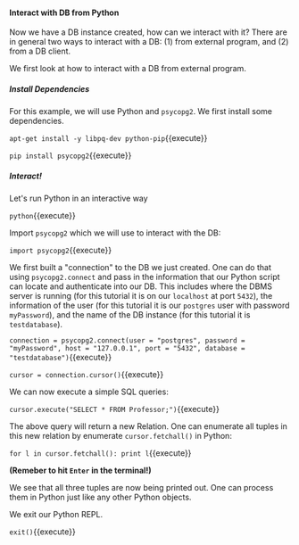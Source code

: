 
#### Interact with DB from Python

Now we have a DB instance created, how can we interact with it?
There are in general two ways to interact with a DB: (1)
from external program, and (2) from a DB client.

We first look at how to interact with a DB from external program.

##### Install Dependencies

For this example, we will use Python and `psycopg2`. We first
install some dependencies.

``apt-get install -y libpq-dev python-pip``{{execute}}

``pip install psycopg2``{{execute}}

##### Interact!

Let's run Python in an interactive way

``python``{{execute}}

Import `psycopg2` which we will use to interact with the DB:

``import psycopg2``{{execute}}

We first built a "connection" to the DB we just created. One
can do that using `psycopg2.connect` and pass in the information
that our Python script can locate and authenticate into our DB.
This includes where the DBMS server is running (for this tutorial
it is on our `localhost` at port `5432`), the information 
of the user (for this tutorial it is our `postgres` user
with password `myPassword`), and the name of the DB instance
(for this tutorial it is `testdatabase`).

``connection = psycopg2.connect(user = "postgres", password = "myPassword", host = "127.0.0.1", port = "5432", database = "testdatabase")``{{execute}}

``cursor = connection.cursor()``{{execute}}

We can now execute a simple SQL queries:

``cursor.execute("SELECT * FROM Professor;")``{{execute}}

The above query will return a new Relation. One can enumerate
all tuples in this new relation by enumerate
`cursor.fetchall()` in Python:

``for l in cursor.fetchall(): print l``{{execute}}

**(Remeber to hit `Enter` in the terminal!)**

We see that all three tuples are now being printed out. One can
process them in Python just like any other Python objects.

We exit our Python REPL.

``exit()``{{execute}}